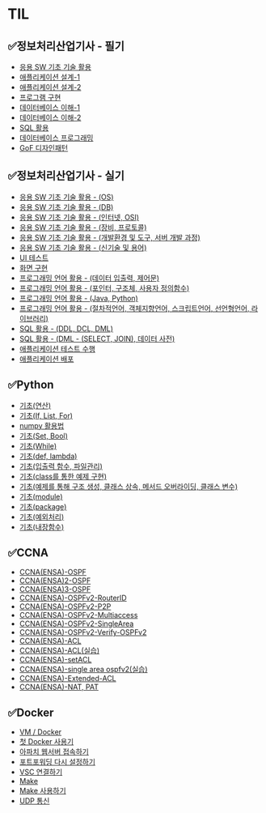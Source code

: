 # TIL
## ✅정보처리산업기사 - 필기
 - <a href = "https://velog.io/@swkiim/1-1">응용 SW 기초 기술 활용<a>
 - <a href = "https://velog.io/@swkiim/1-21">애플리케이션 설계-1<a>
 - <a href = "https://velog.io/@swkiim/1-22">애플리케이션 설계-2<a>
 - <a href = "https://velog.io/@swkiim/2-2">프로그램 구현<a>
 - <a href = "https://velog.io/@swkiim/3-11">데이터베이스 이해-1<a>
 - <a href = "https://velog.io/@swkiim/3-12">데이터베이스 이해-2<a>
 - <a href = "https://velog.io/@swkiim/3-2">SQL 활용<a>
 - <a href = "https://velog.io/@swkiim/3-3">데이터베이스 프로그래밍<a>
 - <a href = "https://velog.io/@swkiim/GoF">GoF 디자인패턴<a>
## ✅정보처리산업기사 - 실기
 - <a href = "https://velog.io/@swkiim/1-os">응용 SW 기초 기술 활용 - (OS)<a>
 - <a href = "https://velog.io/@swkiim/1-db">응용 SW 기초 기술 활용 - (DB)<a>
 - <a href = "https://velog.io/@swkiim/1-Internet-OSI">응용 SW 기초 기술 활용 - (인터넷, OSI)<a>
 - <a href = "https://velog.io/@swkiim/1-device-protocol">응용 SW 기초 기술 활용 - (장비, 프로토콜)<a>
 - <a href = "https://velog.io/@swkiim/1-develop">응용 SW 기초 기술 활용 - (개발환경 및 도구, 서버 개발 과정)<a>
 - <a href = "https://velog.io/@swkiim/NewTech">응용 SW 기초 기술 활용 - (신기술 및 용어)<a>
 - <a href = "https://velog.io/@swkiim/UI-test">UI 테스트<a>
 - <a href = "https://velog.io/@swkiim/UI">화면 구현<a>
 - <a href = "https://velog.io/@swkiim/programming-lang-1">프로그래밍 언어 활용 - (데이터 입출력, 제어문)<a>
 - <a href = "https://velog.io/@swkiim/programming-lang-2">프로그래밍 언어 활용 - (포인터, 구조체, 사용자 정의함수)<a>
 - <a href = "https://velog.io/@swkiim/programming-lang-3">프로그래밍 언어 활용 - (Java, Python)<a>
 - <a href = "https://velog.io/@swkiim/programming-lang-4">프로그래밍 언어 활용 - (절차적언어, 객체지향언어, 스크립트언어, 선언형언어, 라이브러리)<a>
 - <a href = "https://velog.io/@swkiim/SQL-1">SQL 활용 - (DDL, DCL, DML)<a>
 - <a href = "https://velog.io/@swkiim/SQL-2">SQL 활용 - (DML - (SELECT, JOIN), 데이터 사전)<a>
 - <a href = "https://velog.io/@swkiim/app-test">애플리케이션 테스트 수행<a>
 - <a href = "https://velog.io/@swkiim/app-distribute">애플리케이션 배포<a>
## ✅Python
 - <a href = "https://velog.io/@swkiim/Variables-Operator">기초(연산)<a>
 - <a href = "https://velog.io/@swkiim/If-List-For">기초(If, List, For)<a>
 - <a href = "https://velog.io/@swkiim/Numpy">numpy 활용법<a>
 - <a href = "https://velog.io/@swkiim/Set-Bool">기초(Set, Bool)<a>
 - <a href = "https://velog.io/@swkiim/While">기초(While)<a>
 - <a href = "https://velog.io/@swkiim/Function">기초(def, lambda)<a>
 - <a href = "https://velog.io/@swkiim/IO-F">기초(입출력 함수, 파일관리)<a>
 - <a href = "https://velog.io/@swkiim/class-1">기초(class를 통한 예제 구현)<a>
 - <a href = "https://velog.io/@swkiim/class-2">기초(예제를 통해 구조 생성, 클래스 상속, 메서드 오버라이딩, 클래스 변수)<a>
 - <a href = "https://velog.io/@swkiim/Module">기초(module)<a>
 - <a href = "https://velog.io/@swkiim/Package">기초(package)<a>
 - <a href = "https://velog.io/@swkiim/try-except">기초(예외처리)<a>
 - <a href = "https://velog.io/@swkiim/built-in-function">기초(내장함수)<a>
## ✅CCNA
 - <a href = "https://velog.io/@swkiim/CCNAENSA-OSPF-1">CCNA(ENSA)-OSPF<a>
 - <a href = "https://velog.io/@swkiim/CCNAENSA-OSPF-2">CCNA(ENSA)2-OSPF<a>
 - <a href = "https://velog.io/@swkiim/CCNAENSA-ospf-3">CCNA(ENSA)3-OSPF<a>
 - <a href = "https://velog.io/@swkiim/CCNAENSA-ospfv2-1">CCNA(ENSA)-OSPFv2-RouterID<a>
 - <a href = "https://velog.io/@swkiim/CCNAENSA-ospf-p2p">CCNA(ENSA)-OSPFv2-P2P<a>
 - <a href = "https://velog.io/@swkiim/CCNAENSA-ospfv2-multiaccess">CCNA(ENSA)-OSPFv2-Multiaccess<a>
 - <a href = "https://velog.io/@swkiim/CCNAENSA-ospfv2-Single-Area">CCNA(ENSA)-OSPFv2-SingleArea<a>
 - <a href = "https://velog.io/@swkiim/CCNAENSA-ospfv2-Verity">CCNA(ENSA)-OSPFv2-Verify-OSPFv2<a>
 - <a href = "https://velog.io/@swkiim/CCNAENSA-ACL">CCNA(ENSA)-ACL<a>
 - <a href = "https://velog.io/@swkiim/CCNAENSA-ACL-2">CCNA(ENSA)-ACL(실습)<a>
 - <a href = "https://velog.io/@swkiim/CCNAENSA-setACL">CCNA(ENSA)-setACL<a>
 - <a href = "https://velog.io/@swkiim/CCNAENSA-single-area-ospfv2lab">CCNA(ENSA)-single area ospfv2(실습)<a>
 - <a href = "https://velog.io/@swkiim/CCNAENSA-Extended-ACL">CCNA(ENSA)-Extended-ACL<a>
 - <a href = "https://velog.io/@swkiim/CCNAENSA-NAT-PAT">CCNA(ENSA)-NAT, PAT<a>
## ✅Docker
 - <a href = "https://velog.io/@swkiim/VMDocker">VM / Docker<a>
 - <a href = "https://velog.io/@swkiim/1stdocker">첫 Docker 사용기<a>
 - <a href = "https://velog.io/@swkiim/docker-apache">아파치 웹서버 접속하기<a>
 - <a href = "https://velog.io/@swkiim/docker-port">포트포워딩 다시 설정하기<a>
 - <a href = "https://velog.io/@swkiim/vsc-docker">VSC 연결하기<a>
 - <a href = "https://velog.io/@swkiim/Make">Make<a>
 - <a href = "https://velog.io/@swkiim/edit-makefile">Make 사용하기<a>
 - <a href = "https://velog.io/@swkiim/docker-udp">UDP 통신<a>
